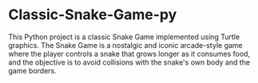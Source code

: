 # Classic-Snake-Game-py
This Python project is a classic Snake Game implemented using Turtle graphics. The Snake Game is a nostalgic and iconic arcade-style game where the player controls a snake that grows longer as it consumes food, and the objective is to avoid collisions with the snake's own body and the game borders.
